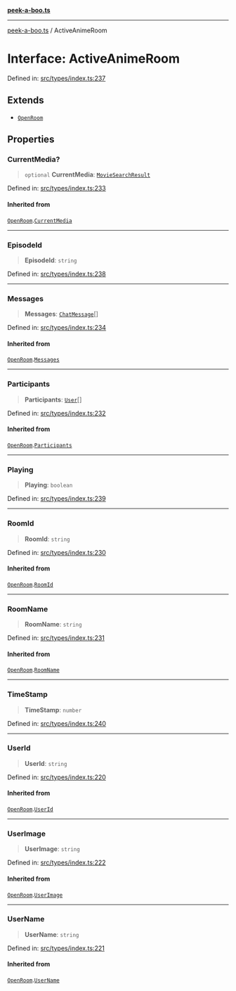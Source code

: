 [**peek-a-boo.ts**](../README.md)

***

[peek-a-boo.ts](../globals.md) / ActiveAnimeRoom

# Interface: ActiveAnimeRoom

Defined in: [src/types/index.ts:237](https://github.com/WinterSunset95/peek-a-boo.ts/blob/8815e721cff6128fa9f7e41ee6186f9acba0c30f/src/types/index.ts#L237)

## Extends

- [`OpenRoom`](OpenRoom.md)

## Properties

### CurrentMedia?

> `optional` **CurrentMedia**: [`MovieSearchResult`](MovieSearchResult.md)

Defined in: [src/types/index.ts:233](https://github.com/WinterSunset95/peek-a-boo.ts/blob/8815e721cff6128fa9f7e41ee6186f9acba0c30f/src/types/index.ts#L233)

#### Inherited from

[`OpenRoom`](OpenRoom.md).[`CurrentMedia`](OpenRoom.md#currentmedia)

***

### EpisodeId

> **EpisodeId**: `string`

Defined in: [src/types/index.ts:238](https://github.com/WinterSunset95/peek-a-boo.ts/blob/8815e721cff6128fa9f7e41ee6186f9acba0c30f/src/types/index.ts#L238)

***

### Messages

> **Messages**: [`ChatMessage`](ChatMessage.md)[]

Defined in: [src/types/index.ts:234](https://github.com/WinterSunset95/peek-a-boo.ts/blob/8815e721cff6128fa9f7e41ee6186f9acba0c30f/src/types/index.ts#L234)

#### Inherited from

[`OpenRoom`](OpenRoom.md).[`Messages`](OpenRoom.md#messages)

***

### Participants

> **Participants**: [`User`](User.md)[]

Defined in: [src/types/index.ts:232](https://github.com/WinterSunset95/peek-a-boo.ts/blob/8815e721cff6128fa9f7e41ee6186f9acba0c30f/src/types/index.ts#L232)

#### Inherited from

[`OpenRoom`](OpenRoom.md).[`Participants`](OpenRoom.md#participants)

***

### Playing

> **Playing**: `boolean`

Defined in: [src/types/index.ts:239](https://github.com/WinterSunset95/peek-a-boo.ts/blob/8815e721cff6128fa9f7e41ee6186f9acba0c30f/src/types/index.ts#L239)

***

### RoomId

> **RoomId**: `string`

Defined in: [src/types/index.ts:230](https://github.com/WinterSunset95/peek-a-boo.ts/blob/8815e721cff6128fa9f7e41ee6186f9acba0c30f/src/types/index.ts#L230)

#### Inherited from

[`OpenRoom`](OpenRoom.md).[`RoomId`](OpenRoom.md#roomid)

***

### RoomName

> **RoomName**: `string`

Defined in: [src/types/index.ts:231](https://github.com/WinterSunset95/peek-a-boo.ts/blob/8815e721cff6128fa9f7e41ee6186f9acba0c30f/src/types/index.ts#L231)

#### Inherited from

[`OpenRoom`](OpenRoom.md).[`RoomName`](OpenRoom.md#roomname)

***

### TimeStamp

> **TimeStamp**: `number`

Defined in: [src/types/index.ts:240](https://github.com/WinterSunset95/peek-a-boo.ts/blob/8815e721cff6128fa9f7e41ee6186f9acba0c30f/src/types/index.ts#L240)

***

### UserId

> **UserId**: `string`

Defined in: [src/types/index.ts:220](https://github.com/WinterSunset95/peek-a-boo.ts/blob/8815e721cff6128fa9f7e41ee6186f9acba0c30f/src/types/index.ts#L220)

#### Inherited from

[`OpenRoom`](OpenRoom.md).[`UserId`](OpenRoom.md#userid)

***

### UserImage

> **UserImage**: `string`

Defined in: [src/types/index.ts:222](https://github.com/WinterSunset95/peek-a-boo.ts/blob/8815e721cff6128fa9f7e41ee6186f9acba0c30f/src/types/index.ts#L222)

#### Inherited from

[`OpenRoom`](OpenRoom.md).[`UserImage`](OpenRoom.md#userimage)

***

### UserName

> **UserName**: `string`

Defined in: [src/types/index.ts:221](https://github.com/WinterSunset95/peek-a-boo.ts/blob/8815e721cff6128fa9f7e41ee6186f9acba0c30f/src/types/index.ts#L221)

#### Inherited from

[`OpenRoom`](OpenRoom.md).[`UserName`](OpenRoom.md#username)
